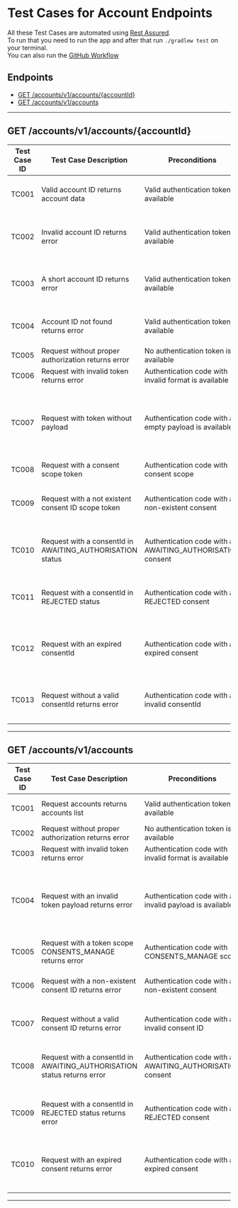 # Test Cases for Account Endpoints

All these Test Cases are automated using [Rest Assured](https://rest-assured.io).  
To run that you need to run the app and after that run `./gradlew test` on your terminal.  
You can also run the [GitHub Workflow](https://github.com/dgosantos89/customer-data-java-api/actions/workflows/ci.yml)  

## Endpoints
- [GET /accounts/v1/accounts/{accountId}](#get-accountsv1accountsaccountid)
- [GET /accounts/v1/accounts](#get-accountsv1accounts)

---

## GET /accounts/v1/accounts/{accountId}

| Test Case ID | Test Case Description                                     | Preconditions                                              | Expected Results                                                                                                                                                                                                  | Status  | Comments                                        |
|--------------|-----------------------------------------------------------|------------------------------------------------------------|-------------------------------------------------------------------------------------------------------------------------------------------------------------------------------------------------------------------|---------|-------------------------------------------------|
| TC001        | Valid account ID returns account data                     | Valid authentication token is available                    | Account details for the specified account are returned with status code 200. Response structure matches the expected format.                                                                                      | Passing |                                                 |
| TC002        | Invalid account ID returns error                          | Valid authentication token is available                    | Error message "Internal Server Error" is returned with status code 500. Error message contains "Internal Server Error: Invalid UUID string: {invalid Id}".                                                        | Passing |                                                 |
| TC003        | A short account ID returns error                          | Valid authentication token is available                    | Error message "Internal Server Error" is returned with status code 500. Error message contains "Internal Server Error: Invalid UUID string: {invalid Id}".                                                        | Failing | Does not validate the Account ID format.        |
| TC004        | Account ID not found returns error                        | Valid authentication token is available                    | Error message "Not Found" is returned with status code 404. Error message contains "Account Id {non-existent id} not found".                                                                                      | Passing |                                                 |
| TC005        | Request without proper authorization returns error        | No authentication token is available                       | Error message "Unauthorized" is returned with status code 401.                                                                                                                                                    | Passing |                                                 |
| TC006        | Request with invalid token returns error                  | Authentication code with invalid format is available       | Error message "Unauthorized" is returned with status code 401.                                                                                                                                                    | Passing |                                                 |
| TC007        | Request with token without payload                        | Authentication code with an empty payload is available     | Error message "Internal Server Error" is returned with status code 500. Error message contains "Internal Server Error: Cannot invoke \"java.util.Map.getOrDefault(Object, Object)\" because \"payload\" is null". | Passing |                                                 |
| TC008        | Request with a consent scope token                        | Authentication code with consent scope                     | Error message "Forbidden" is returned with status code 403.                                                                                                                                                       | Passing |                                                 |
| TC009        | Request with a not existent consent ID scope token        | Authentication code with a non-existent consent            | Error message "Not Found" is returned with status code 404. Error message contains: "Consent Id {consentId} not found".                                                                                           | Failing | Does not validate that the Consent Id exists.   |
| TC010        | Request with a consentId in AWAITING_AUTHORISATION status | Authentication code with an AWAITING_AUTHORISATION consent | Error message "Forbidden" is returned with status code 403. Error message contains: "Consent Id {consentId} is not in the right status".                                                                          | Failing | Does not validate the Consent status.           |
| TC011        | Request with a consentId in REJECTED status               | Authentication code with a REJECTED consent                | Error message "Forbidden" is returned with status code 403. Error message contains: "Consent Id {consentId} is not in the right status".                                                                          | Failing | Does not validate the Consent status.           |
| TC012        | Request with an expired consentId                         | Authentication code with an expired consent                | Error message "Forbidden" is returned with status code 403. Error message contains: "Consent expired".                                                                                                            | Failing | Does not validate the Consent expiration data.  |
| TC013        | Request without a valid consentId returns error           | Authentication code with an invalid consentId              | Error message "Forbidden" is returned with status code 403. Error message contains: "Consent ID not present on the request".                                                                                      | Failing | Does not validate if the Consent Id is present. |

---

## GET /accounts/v1/accounts

| Test Case ID | Test Case Description                                                   | Preconditions                                              | Expected Results                                                                                                                                                                                                  | Status  | Comments                                       |
|--------------|-------------------------------------------------------------------------|------------------------------------------------------------|-------------------------------------------------------------------------------------------------------------------------------------------------------------------------------------------------------------------|---------|------------------------------------------------|
| TC001        | Request accounts returns accounts list                                  | Valid authentication token is available                    | Account list is returned with status code 200. Response structure matches the expected format.                                                                                                                    | Passing |                                                |
| TC002        | Request without proper authorization returns error                      | No authentication token is available                       | Error message "Unauthorized" is returned with status code 401.                                                                                                                                                    | Passing |                                                |
| TC003        | Request with invalid token returns error                                | Authentication code with invalid format is available       | Error message "Unauthorized" is returned with status code 401.                                                                                                                                                    | Passing |                                                |
| TC004        | Request with an invalid token payload returns error                     | Authentication code with an invalid payload is available   | Error message "Internal Server Error" is returned with status code 500. Error message contains "Internal Server Error: Cannot invoke \"java.util.Map.getOrDefault(Object, Object)\" because \"payload\" is null". | Passing |                                                |
| TC005        | Request with a token scope CONSENTS_MANAGE returns error                | Authentication code with CONSENTS_MANAGE scope             | Error message "Forbidden" is returned with status code 403.                                                                                                                                                       | Passing |                                                |
| TC006        | Request with a non-existent consent ID returns error                    | Authentication code with a non-existent consent            | Error message "Not Found" is returned with status code 404. Error message contains: "Consent Id {consentId} not found".                                                                                           | Passing |                                                |
| TC007        | Request without a valid consent ID returns error                        | Authentication code with an invalid consent ID             | Error message "Forbidden" is returned with status code 403. Error message contains: "Consent ID not present on the request".                                                                                      | Passing |                                                |
| TC008        | Request with a consentId in AWAITING_AUTHORISATION status returns error | Authentication code with an AWAITING_AUTHORISATION consent | Error message "Forbidden" is returned with status code 403. Error message contains: "Consent Id {consentId} is not in the right status".                                                                          | Passing |                                                |
| TC009        | Request with a consentId in REJECTED status returns error               | Authentication code with a REJECTED consent                | Error message "Forbidden" is returned with status code 403. Error message contains: "Consent Id {consentId} is not in the right status".                                                                          | Passing |                                                |
| TC010        | Request with an expired consent returns error                           | Authentication code with an expired consent                | Error message "Forbidden" is returned with status code 403. Error message contains: "Consent expired".                                                                                                            | Failing | Does not validate the Consent expiration data. |

---

